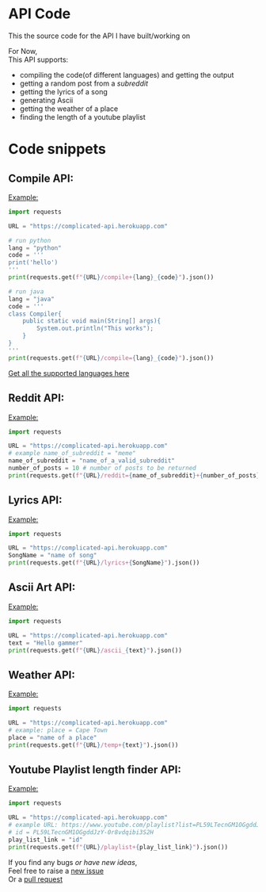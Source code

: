# API Code
This the source code for the API I have built/working on

For Now, <br>
This API supports:

  + compiling the code(of different languages) and getting the output
  + getting a random post from a _subreddit_
  + getting the lyrics of a song
  + generating Ascii
  + getting the weather of a place
  + finding the length of a youtube playlist

# Code snippets
## Compile API:
<a href="https://complicated-api.herokuapp.com/compile=python_print('This works')">
  Example:
</a>

```py
import requests

URL = "https://complicated-api.herokuapp.com"

# run python
lang = "python"
code = '''
print('hello')
'''
print(requests.get(f"{URL}/compile+{lang}_{code}").json())

# run java
lang = "java"
code = '''
class Compiler{
    public static void main(String[] args){
        System.out.println("This works");
    }
}
'''
print(requests.get(f"{URL}/compile={lang}_{code}").json())
```

<a href="https://complicated-api.herokuapp.com/compile=support_support">
  Get all the supported languages here
</a>

## Reddit API:
<a href="https://complicated-api.herokuapp.com/reddit=meme+10">
  Example:
</a>

```py
import requests

URL = "https://complicated-api.herokuapp.com"
# example name_of_subreddit = "meme"
name_of_subreddit = "name_of_a_valid_subreddit" 
number_of_posts = 10 # number of posts to be returned
print(requests.get(f"{URL}/reddit={name_of_subreddit}+{number_of_posts}").json())
```

## Lyrics API:
<a href="https://complicated-api.herokuapp.com/lyrics+falling">
  Example: 
</a>

```py
import requests

URL = "https://complicated-api.herokuapp.com"
SongName = "name of song"
print(requests.get(f"{URL}/lyrics+{SongName}").json())
```

## Ascii Art API:
<a href="https://complicated-api.herokuapp.com/ascii_hello">
  Example:
</a>

```py
import requests

URL = "https://complicated-api.herokuapp.com"
text = "Hello gammer"
print(requests.get(f"{URL}/ascii_{text}").json())
```

## Weather API:
<a href="https://complicated-api.herokuapp.com/temp+Cape Town">
  Example:
</a>

```py
import requests

URL = "https://complicated-api.herokuapp.com"
# example: place = Cape Town
place = "name of a place"
print(requests.get(f"{URL}/temp+{text}").json())
```

## Youtube Playlist length finder API:
<a href="https://complicated-api.herokuapp.com/playlist+PL59LTecnGM1OGgddJzY-0r8vdqibi3S2H">
  Example: 
</a>

```py
import requests

URL = "https://complicated-api.herokuapp.com"
# example URL: https://www.youtube.com/playlist?list=PL59LTecnGM1OGgddJzY-0r8vdqibi3S2H
# id = PL59LTecnGM1OGgddJzY-0r8vdqibi3S2H
play_list_link = "id"
print(requests.get(f"{URL}/playlist+{play_list_link}").json())
```

If you find any bugs _or have new ideas_, <br> 
Feel free to raise a 
  <a href="https://github.com/JagTheFriend/APICode/issues"> 
    new issue 
  </a> <br>
Or a
  <a href="https://github.com/JagTheFriend/APICode/pulls">
    pull request
  </a>
